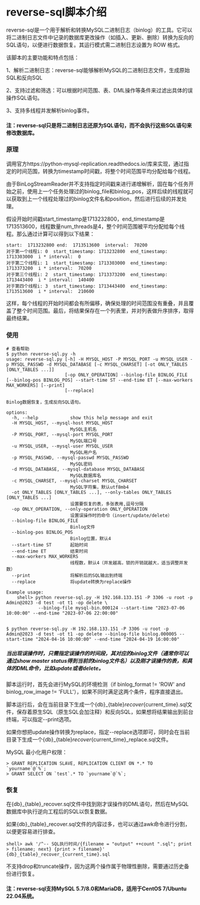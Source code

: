 # reverse-sql脚本介绍
reverse-sql是一个用于解析和转换MySQL二进制日志（binlog）的工具。它可以将二进制日志文件中记录的数据库更改操作（如插入、更新、删除）转换为反向的SQL语句，以便进行数据恢复。其运行模式需二进制日志设置为 ROW 格式。


该脚本的主要功能和特点包括：

1、解析二进制日志：reverse-sql能够解析MySQL的二进制日志文件，生成原始SQL和反向SQL

2、支持过滤和筛选：可以根据时间范围、表、DML操作等条件来过滤出具体的误操作SQL语句。

3、支持多线程并发解析binlog事件。

#### 注：reverse-sql只是将二进制日志还原为SQL语句，而不会执行这些SQL语句来修改数据库。

### 原理

调用官方https://python-mysql-replication.readthedocs.io/库来实现，通过指定的时间范围，转换为timestamp时间戳，将整个时间范围平均分配给每个线程。

由于BinLogStreamReader并不支持指定时间戳来进行递增解析，固在每个任务开始之前，使用上一个任务处理过的binlog_file和binlog_pos，这样后续的线程就可以获取到上一个线程处理过的binlog文件名和position，然后进行后续的并发处理。

假设开始时间戳start_timestamp是1713232800，end_timestamp是1713513600，线程数量num_threads是4，整个时间范围被平均分配给每个线程。那么通过计算可以得到以下结果：

    start:  1713232800 end:  1713513600  interval:  70200
    对于第一个线程i: 0  start_timestamp: 1713232800  end_timestamp: 1713303000  i * interval:  0
    对于第二个线程i: 1  start_timestamp: 1713303000  end_timestamp: 1713373200  i * interval:  70200
    对于第三个线程i: 2  start_timestamp: 1713373200  end_timestamp: 1713443400  i * interval:  140400
    对于第四个线程i: 3  start_timestamp: 1713443400  end_timestamp: 1713513600  i * interval:  210600
    
这样，每个线程的开始时间都会有所偏移，确保处理的时间范围没有重叠，并且覆盖了整个时间范围。最后，将结果保存在一个列表里，并对列表做升序排序，取得最终结果。



### 使用
```
# 查看帮助
$ python reverse-sql.py -h
usage: reverse-sql.py [-h] -H MYSQL_HOST -P MYSQL_PORT -u MYSQL_USER -p MYSQL_PASSWD -d MYSQL_DATABASE [-c MYSQL_CHARSET] [-ot ONLY_TABLES [ONLY_TABLES ...]]
                      [-op ONLY_OPERATION] --binlog-file BINLOG_FILE [--binlog-pos BINLOG_POS] --start-time ST --end-time ET [--max-workers MAX_WORKERS] [--print]        
                      [--replace]

Binlog数据恢复，生成反向SQL语句。

options:
  -h, --help            show this help message and exit
  -H MYSQL_HOST, --mysql-host MYSQL_HOST
                        MySQL主机名
  -P MYSQL_PORT, --mysql-port MYSQL_PORT
                        MySQL端口号
  -u MYSQL_USER, --mysql-user MYSQL_USER
                        MySQL用户名
  -p MYSQL_PASSWD, --mysql-passwd MYSQL_PASSWD
                        MySQL密码
  -d MYSQL_DATABASE, --mysql-database MYSQL_DATABASE
                        MySQL数据库名
  -c MYSQL_CHARSET, --mysql-charset MYSQL_CHARSET
                        MySQL字符集，默认utf8mb4
  -ot ONLY_TABLES [ONLY_TABLES ...], --only-tables ONLY_TABLES [ONLY_TABLES ...]
                        设置要恢复的表，多张表用,逗号分隔
  -op ONLY_OPERATION, --only-operation ONLY_OPERATION
                        设置误操作时的命令（insert/update/delete）
  --binlog-file BINLOG_FILE
                        Binlog文件
  --binlog-pos BINLOG_POS
                        Binlog位置，默认4
  --start-time ST       起始时间
  --end-time ET         结束时间
  --max-workers MAX_WORKERS
                        线程数，默认4（并发越高，锁的开销就越大，适当调整并发数）
  --print               将解析后的SQL输出到终端
  --replace             将update转换为replace操作

Example usage:
    shell> python reverse-sql.py -H 192.168.133.151 -P 3306 -u root -p Admin@2023 -d test -ot t1 -op delete \
            --binlog-file mysql-bin.000124 --start-time "2023-07-06 10:00:00" --end-time "2023-07-06 22:00:00"


$ python reverse-sql.py -H 192.168.133.151 -P 3306 -u root -p Admin@2023 -d test -ot t1 -op delete --binlog-file binlog.000005 --start-time "2024-04-16 10:00:00" --end-time "2024-04-19 16:00:00"
```

##### 当出现误操作时，只需指定误操作的时间段，其对应的binlog文件（通常你可以通过show master status得到当前的binlog文件名）以及刚才误操作的表，和具体的DML命令，比如update或者delete。

脚本运行时，首先会进行MySQL的环境检测（if binlog_format != 'ROW' and binlog_row_image != 'FULL'），如果不同时满足这两个条件，程序直接退出。

脚本运行后，会在当前目录下生成一个{db}_{table}_recover_{current_time}.sql文件，保存着原生SQL（原生SQL会加注释）和反向SQL，如果想将结果输出到前台终端，可以指定--print选项。

如果你想把update操作转换为replace，指定--replace选项即可，同时会在当前目录下生成一个{db}_{table}_recover_{current_time}_replace.sql文件。



MySQL 最小化用户权限：

```
> GRANT REPLICATION SLAVE, REPLICATION CLIENT ON *.* TO `yourname`@`%`;
> GRANT SELECT ON `test`.* TO `yourname`@`%`;
```

### 恢复

在{db}_{table}_recover.sql文件中找到刚才误操作的DML语句，然后在MySQL数据库中执行逆向工程后的SQL以恢复数据。

如果{db}_{table}_recover.sql文件的内容过多，也可以通过awk命令进行分割，以便更容易进行排查。
```
shell> awk '/^-- SQL执行时间/{filename = "output" ++count ".sql"; print > filename; next} {print > filename}' {db}_{table}_recover_{current_time}.sql
```

不支持drop和truncate操作，因为这两个操作属于物理性删除，需要通过历史备份进行恢复。

#### 注：reverse-sql支持MySQL 5.7/8.0和MariaDB，适用于CentOS 7/Ubuntu 22.04系统。


